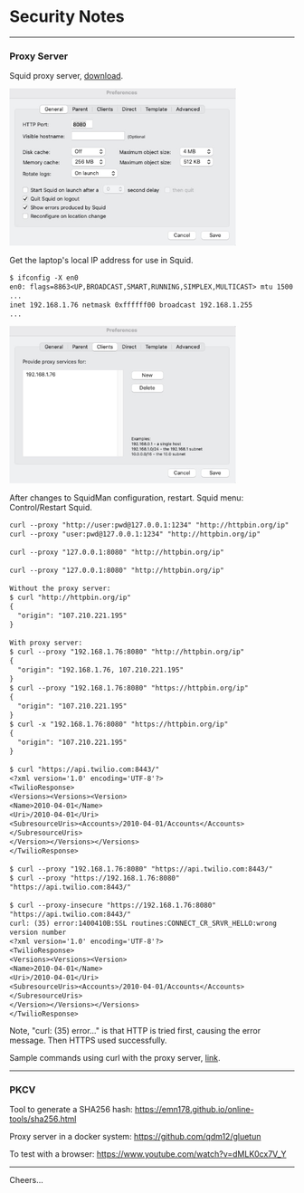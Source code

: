 # Security Notes

--------------------------------------------------------------------------------
### Proxy Server

Squid proxy server, [download](https://squidman.net/squidman/).

<img src="squid01.jpg" width="400"/>

Get the laptop's local IP address for use in Squid.
````
$ ifconfig -X en0
en0: flags=8863<UP,BROADCAST,SMART,RUNNING,SIMPLEX,MULTICAST> mtu 1500
... 
inet 192.168.1.76 netmask 0xffffff00 broadcast 192.168.1.255
... 
````

<img src="squid02.jpg" width="400"/>

After changes to SquidMan configuration, restart. Squid menu: Control/Restart Squid.

````
curl --proxy "http://user:pwd@127.0.0.1:1234" "http://httpbin.org/ip"
curl --proxy "user:pwd@127.0.0.1:1234" "http://httpbin.org/ip"

curl --proxy "127.0.0.1:8080" "http://httpbin.org/ip"

curl --proxy "127.0.0.1:8080" "http://httpbin.org/ip"

Without the proxy server:
$ curl "http://httpbin.org/ip"
{
  "origin": "107.210.221.195"
}

With proxy server:
$ curl --proxy "192.168.1.76:8080" "http://httpbin.org/ip"
{
  "origin": "192.168.1.76, 107.210.221.195"
}
$ curl --proxy "192.168.1.76:8080" "https://httpbin.org/ip"
{
  "origin": "107.210.221.195"
}
$ curl -x "192.168.1.76:8080" "https://httpbin.org/ip"
{
  "origin": "107.210.221.195"
}

$ curl "https://api.twilio.com:8443/"
<?xml version='1.0' encoding='UTF-8'?>
<TwilioResponse>
<Versions><Versions><Version>
<Name>2010-04-01</Name>
<Uri>/2010-04-01</Uri>
<SubresourceUris><Accounts>/2010-04-01/Accounts</Accounts></SubresourceUris>
</Version></Versions></Versions>
</TwilioResponse>

$ curl --proxy "192.168.1.76:8080" "https://api.twilio.com:8443/"
$ curl --proxy "https://192.168.1.76:8080" "https://api.twilio.com:8443/"

$ curl --proxy-insecure "https://192.168.1.76:8080" "https://api.twilio.com:8443/"
curl: (35) error:1400410B:SSL routines:CONNECT_CR_SRVR_HELLO:wrong version number
<?xml version='1.0' encoding='UTF-8'?>
<TwilioResponse>
<Versions><Versions><Version>
<Name>2010-04-01</Name>
<Uri>/2010-04-01</Uri>
<SubresourceUris><Accounts>/2010-04-01/Accounts</Accounts></SubresourceUris>
</Version></Versions></Versions>
</TwilioResponse>
````

Note, "curl: (35) error..." is that HTTP is tried first, causing the error message.
Then HTTPS used successfully.

Sample commands using curl with the proxy server,
[link](https://oxylabs.io/blog/curl-with-proxy).

--------------------------------------------------------------------------------
### PKCV

Tool to generate a SHA256 hash:
https://emn178.github.io/online-tools/sha256.html


Proxy server in a docker system:
https://github.com/qdm12/gluetun

To test with a browser:
https://www.youtube.com/watch?v=dMLK0cx7V_Y

--------------------------------------------------------------------------------

Cheers...

